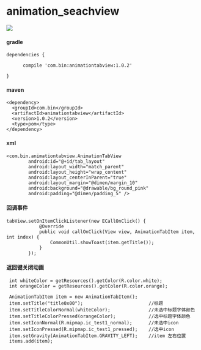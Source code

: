 # animation_seachview

![](https://github.com/tengbinlive/mtestproject/blob/master/images/demo1.gif) 

#### gradle

    dependencies {

          compile 'com.bin:animationtabview:1.0.2'

    }

#### maven

    <dependency>
      <groupId>com.bin</groupId>
      <artifactId>animationtabview</artifactId>
      <version>1.0.2</version>
      <type>pom</type>
    </dependency>

#### xml

    <com.bin.animationtabview.AnimationTabView
            android:id="@+id/tab_layout"
            android:layout_width="match_parent"
            android:layout_height="wrap_content"
            android:layout_centerInParent="true"
            android:layout_margin="@dimen/margin_10"
            android:background="@drawable/bg_round_pink"
            android:padding="@dimen/padding_5" />


#### 回调事件

    tabView.setOnItemClickListener(new ECallOnClick() {
                @Override
                public void callOnClick(View view, AnimationTabItem item, int index) {
                    CommonUtil.showToast(item.getTitle());
                }
            });

#### 返回键关闭动画

     int whiteColor = getResources().getColor(R.color.white);
     int orangeColor = getResources().getColor(R.color.orange);
     
     AnimationTabItem item = new AnimationTabItem();
     item.setTitle("title0x00");                        //标题
     item.setTitleColorNormal(whiteColor);              //未选中标题字体颜色
     item.setTitleColorPressed(orangeColor);            //选中标题字体颜色
     item.setIconNormal(R.mipmap.ic_test1_normal);      //未选中icon
     item.setIconPressed(R.mipmap.ic_test1_pressed);    //选中icon
     item.setGravity(AnimationTabItem.GRAVITY_LEFT);    //item 左右位置
     items.add(item);
        

